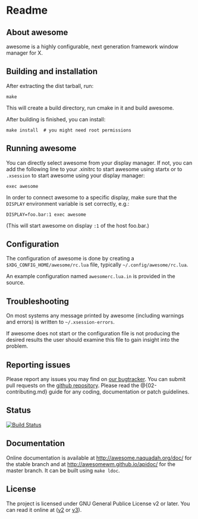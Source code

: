 # Readme

## About awesome

awesome is a highly configurable, next generation framework window manager for X.

## Building and installation

After extracting the dist tarball, run:

    make

This will create a build directory, run cmake in it and build awesome.

After building is finished, you can install:

    make install  # you might need root permissions

## Running awesome

You can directly select awesome from your display manager. If not, you can
add the following line to your .xinitrc to start awesome using startx
or to `.xsession` to start awesome using your display manager:

    exec awesome

In order to connect awesome to a specific display, make sure that
the `DISPLAY` environment variable is set correctly, e.g.:

    DISPLAY=foo.bar:1 exec awesome

(This will start awesome on display `:1` of the host foo.bar.)

## Configuration

The configuration of awesome is done by creating a
`$XDG_CONFIG_HOME/awesome/rc.lua` file, typically `~/.config/awesome/rc.lua`.

An example configuration named `awesomerc.lua.in` is provided in the source.

## Troubleshooting

On most systems any message printed by awesome (including warnings and errors)
is written to `~/.xsession-errors`.

If awesome does not start or the configuration file is not producing the
desired results the user should examine this file to gain insight into the
problem.

## Reporting issues

Please report any issues you may find on [our bugtracker](https://github.com/awesomeWM/awesome/issues).
You can submit pull requests on the [github repository](https://github.com/awesomeWM/awesome).
Please read the @{02-contributing.md} guide for any coding, documentation or patch guidelines.

## Status
[![Build Status](https://travis-ci.org/awesomeWM/awesome.svg?branch=master)](https://travis-ci.org/awesomeWM/awesome)

## Documentation

Online documentation is available at http://awesome.naquadah.org/doc/ for the
stable branch and at http://awesomewm.github.io/apidoc/ for the master branch.
It can be built using `make ldoc`.

## License

The project is licensed under GNU General Publice License v2 or later.
You can read it online at ([v2](http://www.gnu.org/licenses/gpl-2.0.html)
or [v3](http://www.gnu.org/licenses/gpl.html)).
